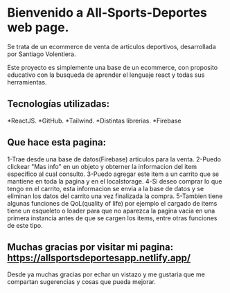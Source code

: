 # Bienvenido a All-Sports-Deportes web page.

Se trata de un ecommerce de venta de articulos deportivos, desarrollada por Santiago Volentiera.

Este proyecto es simplemente una base de un ecommerce, con proposito educativo con la busqueda de aprender el lenguaje react y todas sus herramientas.

## Tecnologías utilizadas:

*ReactJS.
*GitHub.
*Tailwind.
*Distintas librerias.
*Firebase

## Que hace esta pagina:

1-Trae desde una base de datos(Firebase) articulos para la venta.
2-Puedo clickear "Mas info" en un objeto y obterner la informacion del item especifico al cual consulto.
3-Puedo agregar este item a un carrito que se mantiene en toda la pagina y en el localstorage.
4-Si deseo comprar lo que tengo en el carrito, esta informacion se envia a la base de datos y se eliminan los datos del carrito una vez finalizada la compra.
5-Tambien tiene algunas funciones de QoL(quality of life) por ejemplo el cargado de items tiene un esqueleto o loader para que no aparezca la pagina vacia en una primera instancia antes de que se cargen los items, entre otras funciones de este tipo.

## Muchas gracias por visitar mi pagina: https://allsportsdeportesapp.netlify.app/

Desde ya muchas gracias por echar un vistazo y me gustaria que me compartan sugerencias y cosas que pueda mejorar.

